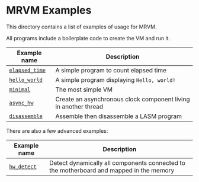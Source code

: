 # MRVM Examples

This directory contains a list of examples of usage for MRVM.

All programs include a boilerplate code to create the VM and run it.

| Example name                    | Description                                                     |
| ------------------------------- | --------------------------------------------------------------- |
| [`elapsed_time`](elapsed_time/) | A simple program to count elapsed time                          |
| [`hello_world`](hello_world/)   | A simple program displaying `Hello, world!`                     |
| [`minimal`](minimal/)           | The most simple VM                                              |
| [`async_hw`](async_hw/)         | Create an asynchronous clock component living in another thread |
| [`disassemble`](disassemble/)   | Assemble then disassemble a LASM program                        |

There are also a few advanced examples:

| Example name              | Description                                                                             |
| ------------------------- | --------------------------------------------------------------------------------------- |
| [`hw_detect`](hw_detect/) | Detect dynamically all components connected to the motherboard and mapped in the memory |